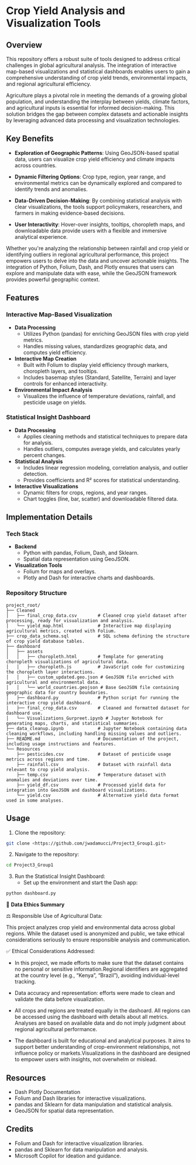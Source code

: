 # Crop Yield Analysis and Visualization Tools

## Overview

This repository offers a robust suite of tools designed to address critical challenges in global agricultural analysis. The integration of interactive map-based visualizations and statistical dashboards enables users to gain a comprehensive understanding of crop yield trends, environmental impacts, and regional agricultural efficiency.

Agriculture plays a pivotal role in meeting the demands of a growing global population, and understanding the interplay between yields, climate factors, and agricultural inputs is essential for informed decision-making. This solution bridges the gap between complex datasets and actionable insights by leveraging advanced data processing and visualization technologies.

## Key Benefits

- **Exploration of Geographic Patterns**: Using GeoJSON-based spatial data, users can visualize crop yield efficiency and climate impacts across countries.

- **Dynamic Filtering Options**: Crop type, region, year range, and environmental metrics can be dynamically explored and compared to identify trends and anomalies.

- **Data-Driven Decision-Making**: By combining statistical analysis with clear visualizations, the tools support policymakers, researchers, and farmers in making evidence-based decisions.

- **User Interactivity**: Hover-over insights, tooltips, choropleth maps, and downloadable data provide users with a flexible and immersive analytical experience.

Whether you're analyzing the relationship between rainfall and crop yield or identifying outliers in regional agricultural performance, this project empowers users to delve into the data and uncover actionable insights. The integration of Python, Folium, Dash, and Plotly ensures that users can explore and manipulate data with ease, while the GeoJSON framework provides powerful geographic context.

## Features

### Interactive Map-Based Visualization
* **Data Processing**
   * Utilizes Python (pandas) for enriching GeoJSON files with crop yield metrics.
   * Handles missing values, standardizes geographic data, and computes yield efficiency.
* **Interactive Map Creation**
   * Built with Folium to display yield efficiency through markers, choropleth layers, and tooltips.
   * Includes basemap styles (Standard, Satellite, Terrain) and layer controls for enhanced interactivity.
* **Environmental Impact Analysis**
   * Visualizes the influence of temperature deviations, rainfall, and pesticide usage on yields.

### Statistical Insight Dashboard
* **Data Processing**
   * Applies cleaning methods and statistical techniques to prepare data for analysis.
   * Handles outliers, computes average yields, and calculates yearly percent changes.
* **Statistical Analysis**
   * Includes linear regression modeling, correlation analysis, and outlier detection.
   * Provides coefficients and R² scores for statistical understanding.
* **Interactive Visualizations**
   * Dynamic filters for crops, regions, and year ranges.
   * Chart toggles (line, bar, scatter) and downloadable filtered data.

## Implementation Details

### Tech Stack
* **Backend**
   * Python with pandas, Folium, Dash, and Sklearn.
   * Spatial data representation using GeoJSON.
* **Visualization Tools**
   * Folium for maps and overlays.
   * Plotly and Dash for interactive charts and dashboards.

### Repository Structure

```
project_root/
├── Cleaned
│   ├── final_crop_data.csv        # Cleaned crop yield dataset after processing, ready for visualization and analysis.
│   └── yield_map.html             # Interactive map displaying agricultural metrics, created with Folium.
├── crop_data_schema.sql           # SQL schema defining the structure of crop yield database tables.
├── dashboard
│   ├── assets
│   │   ├── choropleth.html        # Template for generating choropleth visualizations of agricultural data.
│   │   ├── choropleth.js          # JavaScript code for customizing the choropleth layer interactions.
│   │   ├── custom_updated.geo.json # GeoJSON file enriched with agricultural and environmental data.
│   │   └── world_countries.geojson # Base GeoJSON file containing geographic data for country boundaries.
│   ├── dashboard.py               # Python script for running the interactive crop yield dashboard.
│   ├── final_crop_data.csv        # Cleaned and formatted dataset for dashboard use.
│   └── Visualizations_Gurpreet.ipynb # Jupyter Notebook for generating maps, charts, and statistical summaries.
├── data_cleanup.ipynb             # Jupyter Notebook containing data cleaning workflows, including handling missing values and outliers.
├── README.md                      # Documentation of the project, including usage instructions and features.
└── Resources
    ├── pesticides.csv             # Dataset of pesticide usage metrics across regions and time.
    ├── rainfall.csv               # Dataset with rainfall data relevant to crop yield analysis.
    ├── temp.csv                   # Temperature dataset with anomalies and deviations over time.
    ├── yield_df.csv               # Processed yield data for integration into GeoJSON and dashboard visualizations.
    └── yield.csv                  # Alternative yield data format used in some analyses.

```

## Usage
1. Clone the repository:
```bash
git clone <https://github.com/jwadamucci/Project3_Group1.git>
```

2. Navigate to the repository:
```bash
cd Project3_Group1
```

3. Run the Statistical Insight Dashboard:
   * Set up the environment and start the Dash app:
```bash
python dashboard.py
```

🔐 **Data Ethics Summary**

⚖️ Responsible Use of Agricultural Data:

This project analyzes crop yield and environmental data across global regions. While the dataset used is anonymized and public, we take ethical considerations seriously to ensure responsible analysis and communication.

✅ Ethical Considerations Addressed:

- In this project, we made efforts to make sure that the dataset contains no personal or sensitive information.Regional identifiers are aggregated at the country level (e.g., “Kenya”, “Brazil”), avoiding individual-level tracking.

- Data accuracy and representation: efforts were made to clean and validate the data before visualization. 

- All crops and regions are treated equally in the dashoard. All regions can be accessed using the dashboard with details about all metrics. Analyses are based on available data and do not imply judgment about regional agricultural performance.

- The dashboard is built for educational and analytical purposes. It aims to support better understanding of crop-environment relationships, not influence policy or markets.Visualizations in the dashboard are designed to empower users with insights, not overwhelm or mislead.
  
## Resources
* Dash Plotly Documentation
* Folium and Dash libraries for interactive visualizations.
* pandas and Sklearn for data manipulation and statistical analysis.
* GeoJSON for spatial data representation.

## Credits
* Folium and Dash for interactive visualization libraries.
* pandas and Sklearn for data manipulation and analysis.
* Microsoft Copilot for ideation and guidance.
